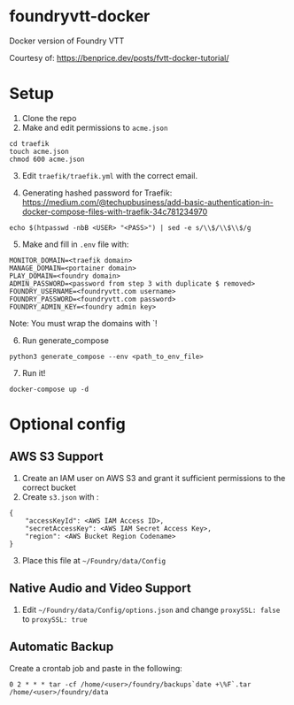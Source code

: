 # foundryvtt-docker
Docker version of Foundry VTT

Courtesy of: https://benprice.dev/posts/fvtt-docker-tutorial/

# Setup
1. Clone the repo
2. Make and edit permissions to `acme.json`

```
cd traefik
touch acme.json
chmod 600 acme.json
```

3. Edit `traefik/traefik.yml` with the correct email.

4. Generating hashed password for Traefik: https://medium.com/@techupbusiness/add-basic-authentication-in-docker-compose-files-with-traefik-34c781234970

```
echo $(htpasswd -nbB <USER> "<PASS>") | sed -e s/\\$/\\$\\$/g
```

5. Make and fill in `.env` file with:

```
MONITOR_DOMAIN=<traefik domain>
MANAGE_DOMAIN=<portainer domain>
PLAY_DOMAIN=<foundry domain>
ADMIN_PASSWORD=<password from step 3 with duplicate $ removed>
FOUNDRY_USERNAME=<foundryvtt.com username>
FOUNDRY_PASSWORD=<foundryvtt.com password>
FOUNDRY_ADMIN_KEY=<foundry admin key>
```

Note: You must wrap the domains with `!

6. Run generate_compose

```
python3 generate_compose --env <path_to_env_file>
```

7. Run it!

```
docker-compose up -d
```

# Optional config
## AWS S3 Support
1. Create an IAM user on AWS S3 and grant it sufficient permissions to the correct bucket
2. Create `s3.json` with :

```
{
    "accessKeyId": <AWS IAM Access ID>,
    "secretAccessKey": <AWS IAM Secret Access Key>,
    "region": <AWS Bucket Region Codename>
}
```

3. Place this file at `~/Foundry/data/Config`

## Native Audio and Video Support
1. Edit `~/Foundry/data/Config/options.json` and change `proxySSL: false` to `proxySSL: true`

## Automatic Backup
Create a crontab job and paste in the following:

```
0 2 * * * tar -cf /home/<user>/foundry/backups`date +\%F`.tar /home/<user>/foundry/data
```
